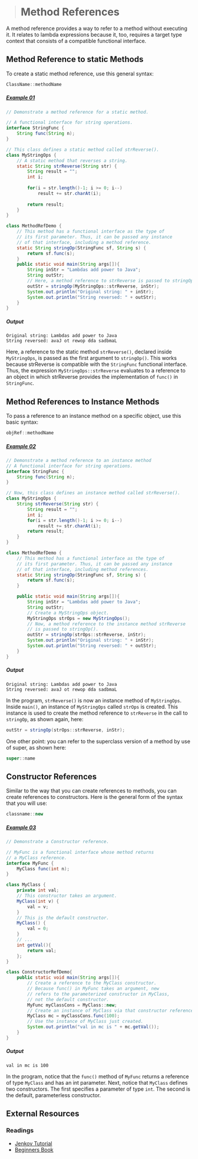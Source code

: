 ># Method References

A method reference provides a way to refer to a method without executing it. It relates to lambda expressions because it, too, requires a target type context that consists of a compatible functional interface.

## Method Reference to static Methods

To create a static method reference, use this general syntax:

```java
ClassName::methodName
```

##### [Example 01]((../20-Examples/18-Lambda-Expressions/03-Method-References/Example-01/))

```java
// Demonstrate a method reference for a static method.

// A functional interface for string operations.
interface StringFunc {
    String func(String n);
}
```

```java
// This class defines a static method called strReverse().
class MyStringOps {
    // A static method that reverses a string.
    static String strReverse(String str) {
        String result = "";
        int i;
        
        for(i = str.length()-1; i >= 0; i--)
            result += str.charAt(i);
        
        return result;
    }
}
```

```java
class MethodRefDemo {
    // This method has a functional interface as the type of
    // its first parameter. Thus, it can be passed any instance
    // of that interface, including a method reference.
    static String stringOp(StringFunc sf, String s) {
        return sf.func(s);
    }
    public static void main(String args[]){
        String inStr = "Lambdas add power to Java";
        String outStr;
        // Here, a method reference to strReverse is passed to stringOp().
        outStr = stringOp(MyStringOps::strReverse, inStr);
        System.out.println("Original string: " + inStr);
        System.out.println("String reversed: " + outStr);
    }
}
```

##### Output

    Original string: Lambdas add power to Java
    String reversed: avaJ ot rewop dda sadbmaL

Here, a reference to the static method `strReverse()`, declared inside `MyStringOps`, is passed as the first argument to `stringOp()`. This works because strReverse is compatible with the `StringFunc` functional interface. Thus, the expression `MyStringOps::strReverse` evaluates to a reference to an object in which strReverse provides the implementation of `func()` in `StringFunc`.

## Method References to Instance Methods

To pass a reference to an instance method on a specific object, use this basic syntax:

```java
objRef::methodName
```

##### [Example 02](../20-Examples/18-Lambda-Expressions/03-Method-References/Example-02/)

```java
// Demonstrate a method reference to an instance method
// A functional interface for string operations.
interface StringFunc {
    String func(String n);
}
```

```java
// Now, this class defines an instance method called strReverse().
class MyStringOps {
    String strReverse(String str) {
        String result = "";
        int i;
        for(i = str.length()-1; i >= 0; i--)
            result += str.charAt(i);
        return result;
    }
}
```

```java
class MethodRefDemo {
    // This method has a functional interface as the type of
    // its first parameter. Thus, it can be passed any instance
    // of that interface, including method references.
    static String stringOp(StringFunc sf, String s) {
        return sf.func(s);
    }

    public static void main(String args[]){
        String inStr = "Lambdas add power to Java";
        String outStr;
        // Create a MyStringOps object.
        MyStringOps strOps = new MyStringOps();
        // Now, a method reference to the instance method strReverse
        // is passed to stringOp().
        outStr = stringOp(strOps::strReverse, inStr);
        System.out.println("Original string: " + inStr);
        System.out.println("String reversed: " + outStr);
    }
}
```

##### Output

    Original string: Lambdas add power to Java
    String reversed: avaJ ot rewop dda sadbmaL

In the program, `strReverse()` is now an instance method of `MyStringOps`. Inside `main()`, an instance of `MyStringOps` called `strOps` is created. This instance is used to create the method reference to `strReverse` in the call to `stringOp`, as shown again, here:

```java
outStr = stringOp(strOps::strReverse, inStr);
```

One other point: you can refer to the superclass version of a method by use of super, as shown here:

```java
super::name
```

## Constructor References

Similar to the way that you can create references to methods, you can create references to constructors. Here is the general form of the syntax that you will use:

```java
classname::new
```

##### [Example 03](../20-Examples/18-Lambda-Expressions/03-Method-References/Example-03/)

```java
// Demonstrate a Constructor reference.

// MyFunc is a functional interface whose method returns
// a MyClass reference.
interface MyFunc {
    MyClass func(int n);
}
```

```java
class MyClass {
    private int val;
    // This constructor takes an argument.
    MyClass(int v) { 
        val = v;
    }
    // This is the default constructor.
    MyClass() {
        val = 0;
    }
    // ...
    int getVal(){
        return val;
    };
}
```

```java
class ConstructorRefDemo{
    public static void main(String args[]){
        // Create a reference to the MyClass constructor.
        // Because func() in MyFunc takes an argument, new
        // refers to the parameterized constructor in MyClass,
        // not the default constructor.
        MyFunc myClassCons = MyClass::new;
        // Create an instance of MyClass via that constructor reference.
        MyClass mc = myClassCons.func(100);
        // Use the instance of MyClass just created.
        System.out.println("val in mc is " + mc.getVal());
    }
}
```

##### Output

    val in mc is 100

In the program, notice that the `func()` method of `MyFunc` returns a reference of type `MyClass` and has an int parameter. Next, notice that `MyClass` defines two constructors. The first specifies a parameter of type `int`. The second is the default, parameterless constructor.

## External Resources

### Readings

* [Jenkov Tutorial](http://tutorials.jenkov.com/java/lambda-expressions.html)
* [Beginners Book](https://beginnersbook.com/2017/10/method-references-in-java-8/)